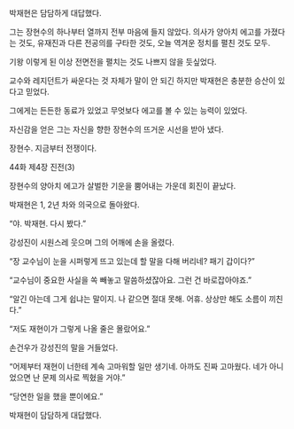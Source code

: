 박재현은 담담하게 대답했다.

그는 장현수의 하나부터 열까지 전부 마음에 들지 않았다. 의사가 양아치 에고를 가졌다는 것도, 유재진과 다른 전공의를 구타한 것도, 오늘 역겨운 정치를 펼친 것도 모두.

기왕 이렇게 된 이상 전면전을 펼치는 것도 나쁘지 않을 듯싶었다.

교수와 레지던트가 싸운다는 것 자체가 말이 안 되긴 하지만 박재현은 충분한 승산이 있다고 믿었다.

그에게는 든든한 동료가 있었고 무엇보다 에고를 볼 수 있는 능력이 있었다.

자신감을 얻은 그는 자신을 향한 장현수의 뜨거운 시선을 받아 냈다.

장현수. 지금부터 전쟁이다.

44화 제4장 진전(3)

장현수의 양아치 에고가 살벌한 기운을 뿜어내는 가운데 회진이 끝났다.

박재현은 1, 2년 차와 의국으로 돌아왔다.

“야. 박재현. 다시 봤다.”

강성진이 시원스레 웃으며 그의 어깨에 손을 올렸다.

“장 교수님이 눈을 시퍼렇게 뜨고 있는데 할 말을 다해 버리네? 패기 갑이다?”

“교수님이 중요한 사실을 쏙 빼놓고 말씀하셨잖아요. 그런 건 바로잡아야죠.”

“알긴 아는데 그게 쉽냐는 말이지. 나 같으면 절대 못해. 어휴. 상상만 해도 소름이 끼친다.”

“저도 재현이가 그렇게 나올 줄은 몰랐어요.”

손건우가 강성진의 말을 거들었다.

“어제부터 재현이 너한테 계속 고마워할 일만 생기네. 아까도 진짜 고마웠다. 네가 아니었으면 난 문제 의사로 찍혔을 거야.”

“당연한 일을 했을 뿐이에요.”

박재현이 담담하게 대답했다.